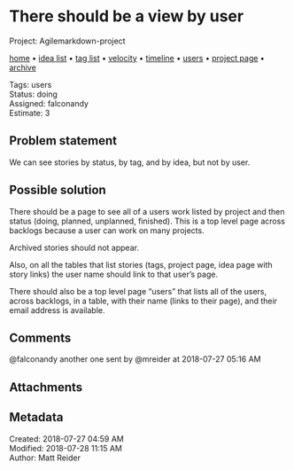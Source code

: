 # There should be a view by user

Project: Agilemarkdown-project

[home](../index.md) • [idea list](../ideas.md) • [tag list](../tags.md) • [velocity](../velocity.md) • [timeline](../timeline.md) • [users](../users.md) • [project page](../agilemarkdown-project.md) • [archive](archive.md)

Tags: users  
Status: doing  
Assigned: falconandy  
Estimate: 3  

## Problem statement

We can see stories by status, by tag, and by idea, but not by user.

## Possible solution

There should be a page to see all of a users work listed by project and then status (doing, planned, unplanned, finished). This is a top level page across backlogs because a user can work on many projects.

Archived stories should not appear.

Also, on all the tables that list stories (tags, project page, idea page with story links) the user name should link to that user’s page.

There should also be a top level page “users” that lists all of the users, across backlogs, in a table, with their name (links to their page), and their email address is available.

## Comments

@falconandy another one
sent by @mreider at 2018-07-27 05:16 AM

## Attachments

## Metadata

Created: 2018-07-27 04:59 AM  
Modified: 2018-07-28 11:15 AM  
Author: Matt Reider  

